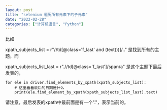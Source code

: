 ```yaml
---
layout: post
title: "selenium 遍历所有元素下的子元素"
date: "2022-02-28"
categories: ["计算机语言", "Python"]
---
```


比如

xpath\_subjects\_list = r"//td\[@class='f\_last' and (text())\]/.." 是找到所有的主题，而

xpath\_subjects\_list\_last = r".//td\[@class='f\_last'\]/span/a" 是这个主题下最后发表的，

```
for ele in driver.find_elements_by_xpath(xpath_subjects_list):
    # 这里看看最后的日期是什么
    print(ele.find_element_by_xpath(xpath_subjects_list_last).text)
```

请注意，最后发表的xpath中最前面是有一个"."，表示当前的。
